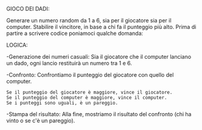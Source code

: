 GIOCO DEI DADI:

Generare un numero random da 1 a 6, sia per il giocatore sia per il computer. Stabilire il vincitore, in base a chi fa il punteggio più alto.
Prima di partire a scrivere codice poniamoci qualche domanda:

LOGICA:

-Generazione dei numeri casuali: 
 Sia il giocatore che il computer lanciano un dado, ogni lancio restituirà un numero tra 1 e 6.

-Confronto: 
 Confrontiamo il punteggio del giocatore con quello del computer.

    Se il punteggio del giocatore è maggiore, vince il giocatore.
    Se il punteggio del computer è maggiore, vince il computer.
    Se i punteggi sono uguali, è un pareggio.

-Stampa del risultato: Alla fine, mostriamo il risultato del confronto   (chi ha vinto o se c'è un pareggio).